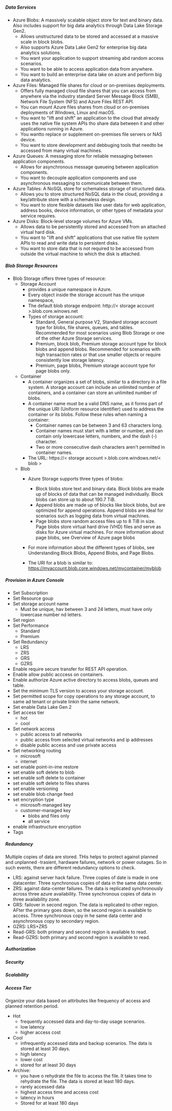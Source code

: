 ##### Data Services
- Azure Blobs: A massively scalable object store for text and binary data. Also includes support for big data analytics through Data Lake Storage Gen2.
    - Allows unstructured data to be stored and accessed at a massive scale in block blobs.
    - Also supports Azure Data Lake Gen2 for enterprise big data analytics solutions.
    - You want your application to support streaming abd random access scenarios.
    - You want to be able to access application data from anywhere.
    - You want to build an enterprise data lake on azure and perform big data analytics.
- Azure Files: Managed file shares for cloud or on-premises deployments.
    - Offers fully managed cloud file shares that you can access from anywhere via the industry standard Server Message Block (SMB), Network File System (NFS) and Azure Files REST API.
    - You can mount Azure files shares from cloud or on-premises deployments of Windows, Linux and macOS.
    - You want to "lift and shift" an application to the cloud that already uses the native file system APIs tho share data between it and other applications running in Azure.
    - You wantto replace or supplement on-premises file servers or NAS device.
    - You want to store development and debbuging tools that needto be accessed from many virtual machines.
- Azure Queues: A messaging store for reliable messaging between application components.
    - Allows for asynchronous message queueing between application components.
    - You want to decouple application components and use asynchronous messaging to communicate between them.
- Azure Tables: A NoSQL store for schemaless storage of structured data.
    - Allows you to store structured NoSQL data in the cloud, providing a key/attribute store with a schemaless design.
    - You want to store flexible datasets like user data for web application, address books, device information, or other types of metadata your service requires.
- Azure Disks: Block-level storage volumes for Azure VMs.
    - Allows data to be persistently stored and accessed from an attached virtual hard disk.
    - You want to "lift and shift" applications that use native file system APIs to read and write data to persistent disks.
    - You want to store data that is not required to be accessed from outside the virtual machine to which the disk is attached.

##### Blob Storage Resources
- Blob Storage offers three types of resource:
    - Storage Account
        - provides a unique namespace in Azure.
        - Every object inside the storage account has the unique namespace,
        - The default blob storage endpoint: http://< storage account >.blob.core.winows.net
        - Types of storage account:
            - Standard, General purpose V2, Standard storage account type for blobs, file shares, queues, and tables. Recommended for most scenarios using Blob Storage or one of the other Azure Storage services.
            - Premium, block blob, Premium storage account type for block blobs and append blobs. Recommended for scenarios with high transaction rates or that use smaller objects or require consistently low storage latency. 
            - Premium, page blobs, Premium storage account type for page blobs only.
    - Container
        - A container organizes a set of blobs, similar to a directory in a file system. A storage account can include an unlimited number of containers, and a container can store an unlimited number of blobs.
        - A container name must be a valid DNS name, as it forms part of the unique URI (Uniform resource identifier) used to address the container or its blobs. Follow these rules when naming a container:
            - Container names can be between 3 and 63 characters long.
            - Container names must start with a letter or number, and can contain only lowercase letters, numbers, and the dash (-) character.
            - Two or more consecutive dash characters aren't permitted in container names.
        - The URL: https://< storage account >.blob.core.windows.net/< blob >
    - Blob
        - Azure Storage supports three types of blobs:

            - Block blobs store text and binary data. Block blobs are made up of blocks of data that can be managed individually. Block blobs can store up to about 190.7 TiB.
            - Append blobs are made up of blocks like block blobs, but are optimized for append operations. Append blobs are ideal for scenarios such as logging data from virtual machines.
            - Page blobs store random access files up to 8 TiB in size. Page blobs store virtual hard drive (VHD) files and serve as disks for Azure virtual machines. For more information about page blobs, see Overview of Azure page blobs

        - For more information about the different types of blobs, see Understanding Block Blobs, Append Blobs, and Page Blobs.

        - The URI for a blob is similar to: https://myaccount.blob.core.windows.net/mycontainer/myblob

##### Provision in Azure Console
- Set Subscription
- Set Resource goup
- Set storage account name
    - Must be unique, hav between 3 and 24 letters, must have only lowercase number nd letters.
- Set region
- Set Performance
    - Standard
    - Premium
- Set Redundancy
    - LRS
    - ZRS
    - GRS
    - GZRS
- Enable require secure transfer for REST API operation.
- Enable allow public acccess on containers.
- Enable authorize Azure active directory to access blobs, queues and table.
- Set the minimum TLS version to access your storage account.
- Set permitted scope for copy operations to any storage account, to same ad tenant or private linkin the same network.
- Set enable Data Lake Gen 2
- Set access tier
    - hot
    - cool
- Set network access
    - public access to all networks
    - public access from selected virtual networks and ip addresses
    - disable public access and use private access
- Set networking routing
    - microsoft
    - internet
- set enable point-in-ime restore
- set enable soft delete to blob
- set enable soft delete to container
- set enable soft delete to files shares
- set enable versioning
- set enable blob change feed
- set encryption type
    - microsoft-managed key
    - customer-managed key
        - blobs and files only
        - all service
- enable infrastructure encryption
- Tags

##### Redundancy
Multiple copies of data are stored. THis helps to protect against planned and unplanned -trasient, hardware failures, network or power outages. So in such events, there are different redundancy options to check.
- LRS: against server hack failure. Three copies of date is made in one datacenter. Three synchronous   copies of data in the same data center.
- ZRS: against data-center failures. The data is replicated synchronously across three azure availability. Three synchronous copies of data in three availability zone.
- GRS: failover in second region. The data is replicated to other region. AFter the primary goes down, so the second region is available to access. Three synchronous copy in he same data center and asynchronous copy to secondary region.
- GZRS: LRS+ZRS
- Read-GRS: both primary and second region is available to read.
- Read-GZRS: both primary and second region is available to read.


##### Authorization

##### Security

##### Scalability

##### Access Tier
Organize your data based on attirbutes like frequency of access and planned retention period.
- Hot
    - frequently accessed data and day-to-day usage scenarios.
    - low latency
    - higher access cost
- Cool
    - infrequently accessed data and backup scenarios. The data is stored at least 30 days.
    - high latency
    - lower cost
    - stored for at least 30 days
- Archive: 
    - you have o rehydrate the file to access the file. It takes time to rehydrate the file. The data is stored at least 180 days.
    - rarely accessed data
    - highest access time and access cost
    - latency in hours
    - Stored for at least 180 days
